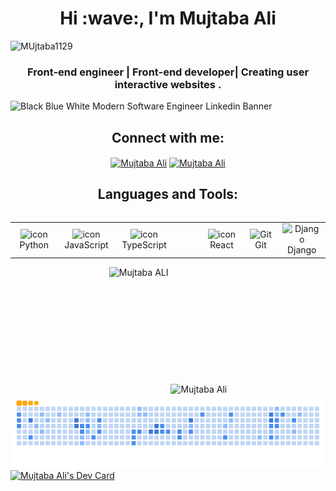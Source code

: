 


<h1 align="center">Hi :wave:, I'm Mujtaba Ali</h1>
<p align="left"> <img src="https://komarev.com/ghpvc/?username=MUjtaba1129&label=Profile%20views&color=0e75b6&style=flat" alt="MUjtaba1129" /> </p>
<h3 align="center">Front-end engineer | Front-end developer| Creating user interactive websites .</h3>

![Black Blue White Modern Software Engineer Linkedin Banner](https://github.com/user-attachments/assets/ba6a42b8-6a33-4535-b394-e8dac7d5d426)
<img src="
" alt="">
<h2 align="center">Connect with me:</h2>
<p align="center">
  <a href="https:// target="blank"><img align="center" src="https://raw.githubusercontent.com/rahuldkjain/github-profile-readme-generator/master/src/images/icons/Social/instagram.svg" alt="Mujtaba Ali" height="30" width="40" /></a>
  <a href="https://www.linkedin.com/in/mujtabaali1129 target="blank"><img align="center" src="https://raw.githubusercontent.com/rahuldkjain/github-profile-readme-generator/master/src/images/icons/Social/linked-in-alt.svg" alt="Mujtaba Ali" height="30" width="40" /></a>
</p>
<h2 align="center">Languages and Tools:</h2>
<div style="display: flex; align-items: flex-start; align: center">
<table align="center">
  <tr>
    <td align="center" width="96">
        <img src="https://techstack-generator.vercel.app/python-icon.svg" alt="icon" width="65" height="65" />
      <br>Python
    </td>
    <td align="center" width="96">
        <img src="https://techstack-generator.vercel.app/js-icon.svg" alt="icon" width="65" height="65" />
      <br>JavaScript
    </td>
    <td align="center" width="96">
        <img src="https://techstack-generator.vercel.app/ts-icon.svg" alt="icon" width="65" height="65" />
      <br>TypeScript
    </td>
    <td align="center" width="96">
    <td align="center" width="96">
        <img src="https://techstack-generator.vercel.app/react-icon.svg" alt="icon" width="65" height="65" />
      <br>React
    </td>
    <td align="center" width="96">
        <img src="https://techstack-generator.vercel.app/github-icon.svg" width="65" height="65" alt="Git" />
      <br>Git
    </td>
    <td align="center" width="96">
        <img src="https://techstack-generator.vercel.app/django-icon.svg" width="65" height="65" alt="Django" />
      <br>Django
    </td>
 </tr>
</table>
</div>
<div style="text-align: center;">
  <div style="display: inline-block; height: 100%;">
    <picture>
      <source media="(prefers-color-scheme: dark)" srcset="https://github-readme-stats.vercel.app/api/top-langs?username=MUjtaba1129&show_icons=true&theme=dracula&locale=en&layout=compact" />
      <source media="(prefers-color-scheme: light)" srcset="https://github-readme-stats.vercel.app/api/top-langs?username=MUjtaba1129&show_icons=true&locale=en&layout=compact" />
      <img align="left" src="https://github-readme-stats.vercel.app/api/top-langs?username=MUjtaba1129&show_icons=true&theme=dracula&locale=en&layout=compact" alt="Mujtaba ALI" style="height: 200px;" />
    </picture>
  </div>
  <div style="display: inline-block; height: 100%;">
    <picture>
      <source media="(prefers-color-scheme: dark)" srcset="https://github-readme-stats.vercel.app/api?username=MUjtaba1129&show_icons=true&theme=dracula&locale=en" />
      <source media="(prefers-color-scheme: light)" srcset="https://github-readme-stats.vercel.app/api?username=MUjtaba1129&show_icons=true&locale=en" />
      <img align="center" src="https://github-readme-stats.vercel.app/api?username=MUjtaba1129&show_icons=true&theme=dracula&locale=en" alt="Mujtaba Ali" style="height: 200px;" />
    </picture>
  </div>
</div>
<div style="text-align: center;">
  <picture>
    <source media="(prefers-color-scheme: dark)" srcset="https://github.com/otaviossousa/otaviossousa/blob/output/github-snake-dark.svg" />
    <source media="(prefers-color-scheme: light)" srcset="https://github.com/otaviossousa/otaviossousa/blob/output/github-snake.svg" />
    <img alt="github-snake" src="https://github.com/otaviossousa/otaviossousa/blob/output/ocean.gif" />
  </picture>
</div>
<a href="https://app.daily.dev/mujtaba1129"><img src="https://api.daily.dev/devcards/v2/fuU0TvOHh1h3BVkhDKfrh.png?type=wide&r=x0i" width="652" alt="Mujtaba Ali's Dev Card"/></a>
